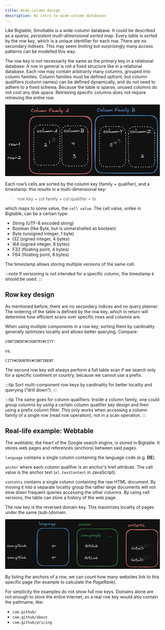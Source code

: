 ```yaml
---
title: Wide-column design
description: An intro to wide-column databases
---
```


Like Bigtable, Smoltable is a wide-column database. It could be described as a *sparse, persistent multi-dimensional sorted map*. Every table is sorted by the *row key*, which is a unique identifier for each row. There are no secondary indexes. This may seem limiting but surprisingly many access patterns can be modelled this way.

The row key is not necessarily the same as the primary key in a relational database: A row in general is not a fixed structure like in a relational database. Each row may contain arbitrarily many columns, grouped into column families. Column families must be defined upfront, but column qualifiers (column names) can be defined dynamically, and do not need to adhere to a fixed schema. Because the table is sparse, unused columns do not cost any disk space. Retrieving specific columns does not require retrieving the entire row.

![Wide column table](/wide-column.png)

Each row’s cells are sorted by the column key (family + qualifier), and a timestamp: this results in a multi-dimensional key:

> row key + col family + col qualifier + ts

which maps to some value, the `cell value`. The cell value, unlike in Bigtable, can be a certain type:

- String (UTF-8 encoded string)
- Boolean (like Byte, but is unmarshalled as boolean)
- Byte (unsigned integer, 1 byte)
- I32 (signed integer, 4 bytes)
- I64 (signed integer, 8 bytes)
- F32 (floating point, 4 bytes)
- F64 (floating point, 8 bytes)

The timestamp allows storing multiple versions of the same cell.

:::note
  If versioning is not intended for a specific column, the timestamp `0` should be used.
:::

## Row key design

As mentioned before, there are no secondary indices and no query planner. The ordering of the table is defined by the row key, which in return will determine how efficient scans over specific rows and columns are.

When using multiple components in a row key, sorting them by cardinality generally optimizes locality and allows better querying. Compare:

`CONTINENT#COUNTRY#CITY`

vs.

`CITY#COUNTRY#CONTINENT`

The second row key will always perform a full table scan if we search only for a specific continent or country, because we cannot use a prefix.

:::tip
Sort multi-component row keys by cardinality for better locality and querying (”drill down”).
:::

:::tip
The same goes for column qualifiers: Inside a column family, one could group columns by using a certain column qualifier key design and then using a prefix column filter. This only works when accessing a column family of a single row (read row operation), not in a scan operation.
:::

## Real-life example: Webtable

The *webtable,* the heart of the Google search engine, is stored in Bigtable. It stores web pages and references (anchors) between said pages.

`language` contains a single column containing the language code (e.g. **DE**).

`anchor` where each column qualifier is an anchor's href attribute. The cell value is the anchor text (`el.textContent` in JavaScript).

`contents` contains a single column containing the raw HTML document. By moving it into a separate locality group the rather large documents will not slow down frequent queries accessing the other columns. By using cell versions, the table can store a history of the web page.

The row key is the reversed domain key. This maximizes locality of pages under the same (sub-)domain.

![Webtable](/webtable.png)

By listing the anchors of a row, we can count how many websites link to this specific page (for example to calculate the *PageRank*).

For simplicity the examples do not show full row keys. Domains alone are not enough to store the entire internet, so a real row key would also contain the pathname, like:

- `com.github/`
- `com.github/about`
- `com.github/pricing`
